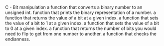 C - Bit manipulation
a function that converts a binary number to an unsigned int.
function that prints the binary representation of a number.
a function that returns the value of a bit at a given index.
a function that sets the value of a bit to 1 at a given index.
a function that sets the value of a bit to 0 at a given index.
a function that returns the number of bits you would need to flip to get from one number to another.
a function that checks the endianness.
